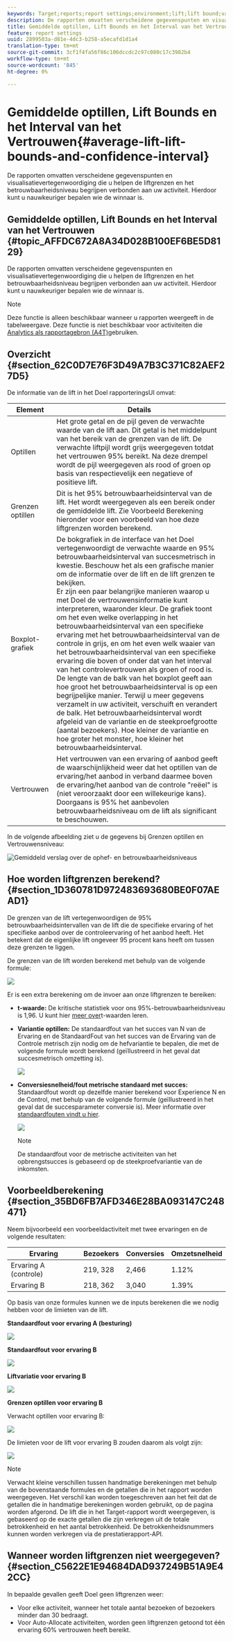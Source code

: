 ```yaml
---
keywords: Target;reports;report settings;environment;lift;lift bound;variance;confidence;control
description: De rapporten omvatten verscheidene gegevenspunten en visualisatievertegenwoordiging die u helpen de liftgrenzen en het betrouwbaarheidsniveau begrijpen verbonden aan uw activiteit. Hierdoor kunt u nauwkeuriger bepalen wie de winnaar is.
title: Gemiddelde optillen, Lift Bounds en het Interval van het Vertrouwen
feature: report settings
uuid: 2899503a-d81e-4dc3-b258-a5ecafd1d1a4
translation-type: tm+mt
source-git-commit: 3cf1f4fa56f86c106dccdc2c97c080c17c3982b4
workflow-type: tm+mt
source-wordcount: '845'
ht-degree: 0%

---
```



# Gemiddelde optillen, Lift Bounds en het Interval van het Vertrouwen{#average-lift-lift-bounds-and-confidence-interval}

De rapporten omvatten verscheidene gegevenspunten en visualisatievertegenwoordiging die u helpen de liftgrenzen en het betrouwbaarheidsniveau begrijpen verbonden aan uw activiteit. Hierdoor kunt u nauwkeuriger bepalen wie de winnaar is.

## Gemiddelde optillen, Lift Bounds en het Interval van het Vertrouwen {#topic_AFFDC672A8A34D028B100EF6BE5D8129}

De rapporten omvatten verscheidene gegevenspunten en visualisatievertegenwoordiging die u helpen de liftgrenzen en het betrouwbaarheidsniveau begrijpen verbonden aan uw activiteit. Hierdoor kunt u nauwkeuriger bepalen wie de winnaar is.

>[!NOTE]
>
>Deze functie is alleen beschikbaar wanneer u rapporten weergeeft in de tabelweergave. Deze functie is niet beschikbaar voor activiteiten die [Analytics als rapportagebron (A4T)](../../c-integrating-target-with-mac/a4t/a4t.md#concept_7540C8C04259434AB6EE33B09F47A1DE)gebruiken.

## Overzicht {#section_62C0D7E76F3D49A7B3C371C82AEF27D5}

De informatie van de lift in het Doel rapporteringsUI omvat:

| Element | Details |
|--- |--- |
| Optillen | Het grote getal en de pijl geven de verwachte waarde van de lift aan. Dit getal is het middelpunt van het bereik van de grenzen van de lift. De verwachte liftpijl wordt grijs weergegeven totdat het vertrouwen 95% bereikt. Na deze drempel wordt de pijl weergegeven als rood of groen op basis van respectievelijk een negatieve of positieve lift. |
| Grenzen optillen | Dit is het 95% betrouwbaarheidsinterval van de lift. Het wordt weergegeven als een bereik onder de gemiddelde lift. Zie Voorbeeld Berekening hieronder voor een voorbeeld van hoe deze liftgrenzen worden berekend. |
| Boxplot-grafiek | De bokgrafiek in de interface van het Doel vertegenwoordigt de verwachte waarde en 95% betrouwbaarheidsinterval van succesmetrisch in kwestie. Beschouw het als een grafische manier om de informatie over de lift en de lift grenzen te bekijken.<br>Er zijn een paar belangrijke manieren waarop u met Doel de vertrouwensinformatie kunt interpreteren, waaronder kleur. De grafiek toont om het even welke overlapping in het betrouwbaarheidsinterval van een specifieke ervaring met het betrouwbaarheidsinterval van de controle in grijs, en om het even welk waaier van het betrouwbaarheidsinterval van een specifieke ervaring die boven of onder dat van het interval van het controlevertrouwen als groen of rood is.<br>De lengte van de balk van het boxplot geeft aan hoe groot het betrouwbaarheidsinterval is op een begrijpelijke manier. Terwijl u meer gegevens verzamelt in uw activiteit, verschuift en verandert de balk. Het betrouwbaarheidsinterval wordt afgeleid van de variantie en de steekproefgrootte (aantal bezoekers). Hoe kleiner de variantie en hoe groter het monster, hoe kleiner het betrouwbaarheidsinterval. |
| Vertrouwen | Het vertrouwen van een ervaring of aanbod geeft de waarschijnlijkheid weer dat het optillen van de ervaring/het aanbod in verband daarmee boven de ervaring/het aanbod van de controle &quot;reëel&quot; is (niet veroorzaakt door een willekeurige kans). Doorgaans is 95% het aanbevolen betrouwbaarheidsniveau om de lift als significant te beschouwen. |

In de volgende afbeelding ziet u de gegevens bij Grenzen optillen en Vertrouwensniveau:

![Gemiddeld verslag over de ophef- en betrouwbaarheidsniveaus](/help/c-reports/c-report-settings/assets/lift-screenshot-new.png)

## Hoe worden liftgrenzen berekend? {#section_1D360781D972483693680BE0F07AEAD1}

De grenzen van de lift vertegenwoordigen de 95% betrouwbaarheidsintervallen van de lift die de specifieke ervaring of het specifieke aanbod over de controleervaring of het aanbod heeft. Het betekent dat de eigenlijke lift ongeveer 95 procent kans heeft om tussen deze grenzen te liggen.

De grenzen van de lift worden berekend met behulp van de volgende formule:

![](assets/lift_diagram.png)

Er is een extra berekening om de invoer aan onze liftgrenzen te bereiken:

* **t-waarde:** De kritische statistiek voor ons 95%-betrouwbaarheidsniveau is 1,96. U kunt hier [meer over](https://en.wikipedia.org/wiki/T-statistic)t-waarden leren.
* **Variantie optillen:** De standaardfout van het succes van N van de Ervaring en de StandaardFout van het succes van de Ervaring van de Controle metrisch zijn nodig om de hefvariantie te bepalen, die met de volgende formule wordt berekend (geïllustreerd in het geval dat succesmetrisch omzetting is).

   ![](assets/lift_variance.png)

* **Conversiesnelheid/fout metrische standaard met succes:** Standaardfout wordt op dezelfde manier berekend voor Experience N en de Control, met behulp van de volgende formule (geïllustreerd in het geval dat de succesparameter conversie is). Meer informatie over [standaardfouten vindt u hier](https://en.wikipedia.org/wiki/Standard_error).

   ![](assets/standard_error.png)

   >[!NOTE]
   >
   >De standaardfout voor de metrische activiteiten van het opbrengstsucces is gebaseerd op de steekproefvariantie van de inkomsten.

## Voorbeeldberekening {#section_35BD6FB7AFD346E28BA093147C248471}

Neem bijvoorbeeld een voorbeeldactiviteit met twee ervaringen en de volgende resultaten:

| Ervaring | Bezoekers | Conversies | Omzetsnelheid |
|--- |--- |--- |--- |
| Ervaring A (controle) | 219, 328 | 2,466 | 1.12% |
| Ervaring B | 218, 362 | 3,040 | 1.39% |

Op basis van onze formules kunnen we de inputs berekenen die we nodig hebben voor de limieten van de lift.

**Standaardfout voor ervaring A (besturing)**

![](assets/standard_error_A.png)

**Standaardfout voor ervaring B**

![](assets/standard_error_B.png)

**Liftvariatie voor ervaring B**

![](assets/lift_variance_B.png)

**Grenzen optillen voor ervaring B**

Verwacht optillen voor ervaring B:

![](assets/lift_bounds_B.png)

De limieten voor de lift voor ervaring B zouden daarom als volgt zijn:

![](assets/lift_bounds_B2.png)

>[!NOTE]
>
>Verwacht kleine verschillen tussen handmatige berekeningen met behulp van de bovenstaande formules en de getallen die in het rapport worden weergegeven. Het verschil kan worden toegeschreven aan het feit dat de getallen die in handmatige berekeningen worden gebruikt, op de pagina worden afgerond. De lift die in het Target-rapport wordt weergegeven, is gebaseerd op de exacte getallen die zijn verkregen uit de totale betrokkenheid en het aantal betrokkenheid. De betrokkenheidsnummers kunnen worden verkregen via de prestatierapport-API.

## Wanneer worden liftgrenzen niet weergegeven? {#section_C5622E1E94684DAD937249B51A9E42CC}

In bepaalde gevallen geeft Doel geen liftgrenzen weer:

* Voor elke activiteit, wanneer het totale aantal bezoeken of bezoekers minder dan 30 bedraagt.
* Voor Auto-Allocate activiteiten, worden geen liftgrenzen getoond tot één ervaring 60% vertrouwen heeft bereikt.

